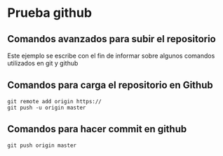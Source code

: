 # Prueba github
## Comandos avanzados para subir el repositorio

Este ejemplo se escribe con el fin de informar sobre algunos comandos utilizados en git y github
## Comandos para carga el repositorio en Github
```
git remote add origin https://
git push -u origin master 
```
## Comandos para hacer commit en github 
```
git push origin master
```
